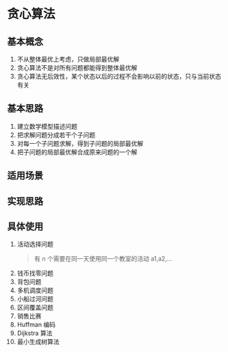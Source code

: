 # 贪心算法

## 基本概念

1. 不从整体最优上考虑，只做局部最优解
2. 贪心算法不是对所有问题都能得到整体最优解
3. 贪心算法无后效性，某个状态以后的过程不会影响以前的状态，只与当前状态有关

## 基本思路

1. 建立数学模型描述问题
2. 把求解问题分成若干个子问题
3. 对每一个子问题求解，得到子问题的局部最优解
4. 把子问题的局部最优解合成原来问题的一个解

## 适用场景

## 实现思路

## 具体使用

1. 活动选择问题
   > 有 n 个需要在同一天使用同一个教室的活动 a1,a2,...
2. 钱币找零问题
3. 背包问题
4. 多机调度问题
5. 小船过河问题
6. 区间覆盖问题
7. 销售比赛
8. Huffman 编码
9. Dijkstra 算法
10. 最小生成树算法
